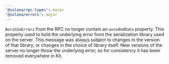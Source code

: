 ```yaml
---
'@solana/rpc-types': major
'@solana/errors': major
---
```


`BorshIoErrors` from the RPC no longer contain an `encodedData` property. This property used to hold the underlying error from the serialization library used on the server. This message was always subject to changes in the version of that library, or changes in the choice of library itself. New versions of the server no longer throw the underlying error, so for consistency it has been removed everywhere in Kit.
